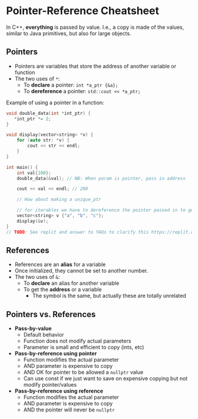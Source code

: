 # Pointer-Reference Cheatsheet

In C++, __everything__ is passed by value. I.e., a copy is made of the values, similar to Java primitives, but also for large objects.

## Pointers
* Pointers are variables that store the address of another variable or function
* The two uses of `*`:
	* To __declare__ a pointer: `int *a_ptr {&a};`
	* To __dereference__ a pointer: `std::cout << *a_ptr;` 

Example of using a pointer in a function:

```cpp
void double_data(int *int_ptr) {
   *int_ptr *= 2;
}

void display(vector<string> *v) {
    for (auto str: *v) {
        cout << str << endl;
    }
}

int main() {
    int val{100};
    double_data(&val); // NB: When param is pointer, pass in address

    cout << val << endl; // 200

	// How about making a unique_ptr

    // for iterables we have to dereference the pointer passed in to get to the object
    vector<string> v {"a", "b", "c"};
    display(&v);
}
// TODO: See replit and answer to YAQs to clarify this https://replit.com/@GrahamMc/PointerAndRef#main.cpp
```

## References
* References are an __alias__ for a variable
* Once initialized, they cannot be set to another number.
* The two uses of `&`:
	* To __declare__ an alias for another variable
	* To get the __address__ or a variable
		* The symbol is the same, but actually these are totally unrelated

## Pointers vs. References

- __Pass-by-value__
    - Default behavior
    - Function does not modify actual parameters
    - Parameter is small and efficient to copy (ints, etc)
- __Pass-by-reference using pointer__
    - Function modifies the actual parameter
    - AND parameter is expensive to copy
    - AND OK for pointer to be allowed a `nullptr` value
    - Can use const if we just want to save on expensive copying but not modify pointer/values
- __Pass-by-reference using reference__
    - Function modifies the actual parameter
    - AND parameter is expensive to copy
    - AND the pointer will never be `nullptr`
